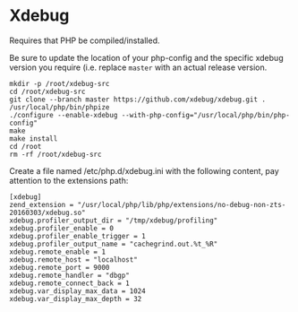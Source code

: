 # Xdebug

Requires that PHP be compiled/installed.

Be sure to update the location of your php-config and the specific xdebug version you require (i.e. replace `master` with an actual release version.

```
mkdir -p /root/xdebug-src
cd /root/xdebug-src
git clone --branch master https://github.com/xdebug/xdebug.git .
/usr/local/php/bin/phpize
./configure --enable-xdebug --with-php-config="/usr/local/php/bin/php-config"
make
make install
cd /root
rm -rf /root/xdebug-src
```

Create a file named /etc/php.d/xdebug.ini with the following content, pay attention to the extensions path:
```
[xdebug]
zend_extension = "/usr/local/php/lib/php/extensions/no-debug-non-zts-20160303/xdebug.so"
xdebug.profiler_output_dir = "/tmp/xdebug/profiling"
xdebug.profiler_enable = 0
xdebug.profiler_enable_trigger = 1
xdebug.profiler_output_name = "cachegrind.out.%t_%R"
xdebug.remote_enable = 1
xdebug.remote_host = "localhost"
xdebug.remote_port = 9000
xdebug.remote_handler = "dbgp"
xdebug.remote_connect_back = 1
xdebug.var_display_max_data = 1024
xdebug.var_display_max_depth = 32
```
